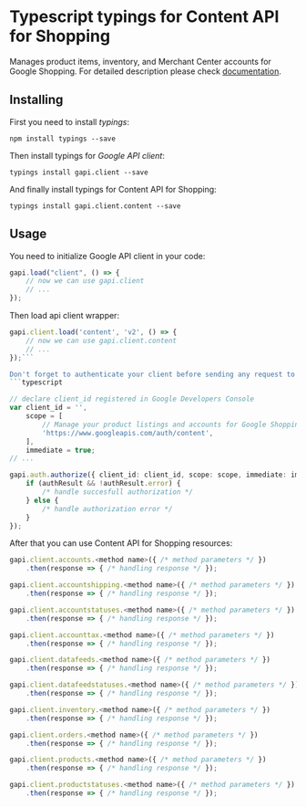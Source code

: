 # Typescript typings for Content API for Shopping
Manages product items, inventory, and Merchant Center accounts for Google Shopping.
For detailed description please check [documentation](https://developers.google.com/shopping-content).

## Installing

First you need to install *typings*:
```
npm install typings --save 
```

Then install typings for *Google API client*:
```
typings install gapi.client --save 
```

And finally install typings for Content API for Shopping:
```
typings install gapi.client.content --save 
```

## Usage

You need to initialize Google API client in your code:
```typescript
gapi.load("client", () => { 
    // now we can use gapi.client
    // ... 
});
```

Then load api client wrapper:
```typescript
gapi.client.load('content', 'v2', () => {
    // now we can use gapi.client.content
    // ... 
});```

Don't forget to authenticate your client before sending any request to resources:
```typescript

// declare client_id registered in Google Developers Console
var client_id = '',
    scope = [     
        // Manage your product listings and accounts for Google Shopping
        'https://www.googleapis.com/auth/content',
    ],
    immediate = true;
// ...

gapi.auth.authorize({ client_id: client_id, scope: scope, immediate: immediate }, authResult => {
    if (authResult && !authResult.error) {
        /* handle succesfull authorization */
    } else {
        /* handle authorization error */
    }
});            
```

After that you can use Content API for Shopping resources:

```typescript
gapi.client.accounts.<method name>({ /* method parameters */ })
    .then(response => { /* handling response */ });

gapi.client.accountshipping.<method name>({ /* method parameters */ })
    .then(response => { /* handling response */ });

gapi.client.accountstatuses.<method name>({ /* method parameters */ })
    .then(response => { /* handling response */ });

gapi.client.accounttax.<method name>({ /* method parameters */ })
    .then(response => { /* handling response */ });

gapi.client.datafeeds.<method name>({ /* method parameters */ })
    .then(response => { /* handling response */ });

gapi.client.datafeedstatuses.<method name>({ /* method parameters */ })
    .then(response => { /* handling response */ });

gapi.client.inventory.<method name>({ /* method parameters */ })
    .then(response => { /* handling response */ });

gapi.client.orders.<method name>({ /* method parameters */ })
    .then(response => { /* handling response */ });

gapi.client.products.<method name>({ /* method parameters */ })
    .then(response => { /* handling response */ });

gapi.client.productstatuses.<method name>({ /* method parameters */ })
    .then(response => { /* handling response */ });
```